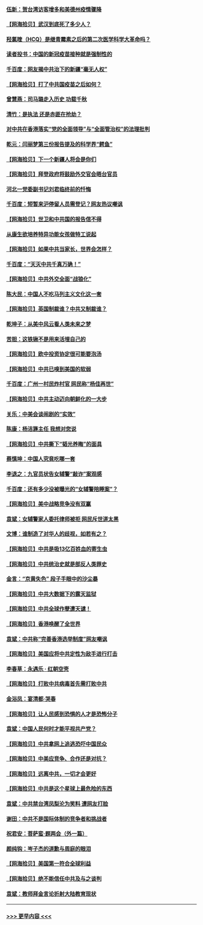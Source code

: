 #### [伍新：贺台湾访客增多和美德州疫情骤降](../pages/nsc993/n12865651.md?t=04082152) 
#### [【网海拾贝】武汉到底死了多少人？](../pages/nsc993/n12863707.md?t=04082152) 
#### [羟氯喹（HCQ）是继青霉素之后的第二次医学科学大革命吗？](../pages/nsc993/n12638564.md?t=04082152) 
#### [读者投书：中国的新冠疫苗接种就是强制性的](../pages/nsc993/n12859932.md?t=04082152) 
#### [千百度：网友揭中共治下的新疆“毫无人权”](../pages/nsc993/n12858385.md?t=04082152) 
#### [【网海拾贝】打了中共国疫苗之后如何？](../pages/nsc993/n12857866.md?t=04082152) 
#### [曾慧燕：司马璐走入历史 功载千秋](../pages/nsc993/n12856996.md?t=04082152) 
#### [清竹：是执法 还是赤匪在抢劫？](../pages/nsc993/n12856952.md?t=04082152) 
#### [对中共在香港落实“党的全面领导”与“全面管治权”的法理批判](../pages/nsc993/n12856929.md?t=04082152) 
#### [乾元：闫丽梦第三份报告提及的科学界“鳄鱼”](../pages/nsc993/n12855985.md?t=04082152) 
#### [【网海拾贝】下一个新疆人将会是你们](../pages/nsc993/n12855864.md?t=04082152) 
#### [【网海拾贝】拜登政府将鼓励外交官会晤台官员](../pages/nsc993/n12853615.md?t=04082152) 
#### [河北一党委副书记刘君临终前的忏悔](../pages/nsc993/n12849420.md?t=04082152) 
#### [千百度：短暂来沪停留人员需登记？网友热议嘲讽](../pages/nsc993/n12853497.md?t=04082152) 
#### [【网海拾贝】世卫和中共国的报告信不得](../pages/nsc993/n12850902.md?t=04082152) 
#### [从康生欲培养特异功能女孩做特工说起](../pages/nsc993/n12849289.md?t=04082152) 
#### [【网海拾贝】如果中共当家长，世界会怎样？](../pages/nsc993/n12848436.md?t=04082152) 
#### [千百度：“天灭中共千真万确！”](../pages/nsc993/n12845659.md?t=04082152) 
#### [【网海拾贝】中共外交全面“战狼化”](../pages/nsc993/n12845607.md?t=04082152) 
#### [陈大民：中国人不吃马列主义文化这一套](../pages/nsc993/n12842496.md?t=04082152) 
#### [【网海拾贝】英国制裁谁？中共又制裁谁？](../pages/nsc993/n12840909.md?t=04082152) 
#### [乾坤子：从美中风云看人类未来之梦](../pages/nsc993/n12840590.md?t=04082152) 
#### [苦胆：这铁锹不是用来活埋自己的](../pages/nsc993/n12839512.md?t=04082152) 
#### [【网海拾贝】欧中投资协定很可能要泡汤](../pages/nsc993/n12835122.md?t=04082152) 
#### [【网海拾贝】中共已嗅到美国的软弱](../pages/nsc993/n12832411.md?t=04082152) 
#### [千百度：广州一村民炸村官 网民称“杨佳再世”](../pages/nsc993/n12832380.md?t=04082152) 
#### [【网海拾贝】中共主动迈向朝鲜化的一大步](../pages/nsc993/n12829887.md?t=04082152) 
#### [关乐：中美会谈闹剧的“实效”](../pages/nsc993/n12826698.md?t=04082152) 
#### [陈康：杨洁篪主任  我想对您说](../pages/nsc993/n12826609.md?t=04082152) 
#### [【网海拾贝】中共撕下“韬光养晦”的面具](../pages/nsc993/n12826459.md?t=04082152) 
#### [蔡慎坤：中国人究竟吃哪一套](../pages/nsc993/n12826010.md?t=04082152) 
#### [李退之：九官员状告女辅警“敲诈”案观感](../pages/nsc993/n12823984.md?t=04082152) 
#### [千百度：还有多少没被曝光的“女辅警陪睡案”？](../pages/nsc993/n12822136.md?t=04082152) 
#### [【网海拾贝】美中战略竞争没有双赢](../pages/nsc993/n12822105.md?t=04082152) 
#### [袁斌：女辅警家人委托律师被拒 网民斥世道太黑](../pages/nsc993/n12822004.md?t=04082152) 
#### [文博：谁制造了对华人的歧视，如若有之？](../pages/nsc993/n12821635.md?t=04082152) 
#### [【网海拾贝】中共是吸13亿百姓血的寄生虫](../pages/nsc993/n12819191.md?t=04082152) 
#### [【网海拾贝】中共统治史就是部反人类罪史](../pages/nsc993/n12816738.md?t=04082152) 
#### [金言：“京黄失色” 段子手眼中的沙尘暴](../pages/nsc993/n12815700.md?t=04082152) 
#### [【网海拾贝】中共大数据下的露天监狱](../pages/nsc993/n12811075.md?t=04082152) 
#### [【网海拾贝】中共全球作孽遭天谴！](../pages/nsc993/n12810258.md?t=04082152) 
#### [【网海拾贝】香港唤醒了全世界](../pages/nsc993/n12809100.md?t=04082152) 
#### [袁斌：中共称“完善香港选举制度”网友嘲讽](../pages/nsc993/n12808994.md?t=04082152) 
#### [【网海拾贝】美国应将中共定性为敌手进行打击](../pages/nsc993/n12806870.md?t=04082152) 
#### [李春草：永遇乐 · 红朝空壳](../pages/nsc993/n12805365.md?t=04082152) 
#### [【网海拾贝】打败中共病毒首先需打败中共](../pages/nsc993/n12803930.md?t=04082152) 
#### [金浴凤：宴清都‧哭春](../pages/nsc993/n12801601.md?t=04082152) 
#### [【网海拾贝】让人民感到恐惧的人才是恐怖分子](../pages/nsc993/n12799347.md?t=04082152) 
#### [袁斌：中国人民何时才能平视共产党？](../pages/nsc993/n12799306.md?t=04082152) 
#### [【网海拾贝】中共拿网上追逃恐吓中国民众](../pages/nsc993/n12796905.md?t=04082152) 
#### [【网海拾贝】中美应竞争、合作还是对抗？](../pages/nsc993/n12794675.md?t=04082152) 
#### [【网海拾贝】远离中共，一切才会更好](../pages/nsc993/n12793572.md?t=04082152) 
#### [【网海拾贝】中共是这个星球上最危险的东西](../pages/nsc993/n12791400.md?t=04082152) 
#### [袁斌：中共禁台湾凤梨沦为笑料 遭网友打脸](../pages/nsc993/n12791335.md?t=04082152) 
#### [谢田：中共不是国际体制的竞争者和挑战者](../pages/nsc993/n12791212.md?t=04082152) 
#### [祝君安：菩萨蛮·题两会（外一篇）](../pages/nsc993/n12786801.md?t=04082152) 
#### [颜纯钩：岑子杰的道歉与周庭的眼泪](../pages/nsc993/n12786775.md?t=04082152) 
#### [【网海拾贝】美国第一符合全球利益](../pages/nsc993/n12786666.md?t=04082152) 
#### [【网海拾贝】绝不能信任中共及与之谈判](../pages/nsc993/n12784266.md?t=04082152) 
#### [袁斌：教师拜金言论折射大陆教育现状](../pages/nsc993/n12783868.md?t=04082152) 

----
#### [ >>> 更早内容 <<< ](../indexes/nsc993-earlier.md)
